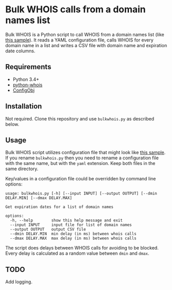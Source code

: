 # Bulk WHOIS calls from a domain names list

Bulk WHOIS is a Python script to call WHOIS from a domain names list 
(like [this sample](input.txt)). It reads a YAML configuration file, 
calls WHOIS for every domain name in a list and writes a CSV file with 
domain name and expiration date columns.

## Requirements

* Python 3.4+
* [python-whois](https://pypi.org/project/python-whois/)
* [ConfigObj](https://pypi.org/project/configobj/)

## Installation

Not required. Clone this repository and use `bulkwhois.py` as described 
below.

## Usage

Bulk WHOIS script utilizes configuration file that might look like [this 
sample](bulkwhois.yaml). If you rename `bulkwhois.py` then you need to 
rename a configuration file with the same name, but with the `yaml` 
extension. Keep both files in the same directory. 

Key/values in a configuration file could be overridden by command line 
options:

```text
usage: bulkwhois.py [-h] [--input INPUT] [--output OUTPUT] [--dmin DELAY.MIN] [--dmax DELAY.MAX]

Get expiration dates for a list of domain names

options:
  -h, --help        show this help message and exit
  --input INPUT     input file for list of domain names
  --output OUTPUT   output CSV file
  --dmin DELAY.MIN  min delay (in ms) between whois calls
  --dmax DELAY.MAX  max delay (in ms) between whois calls
```

The script does delays between WHOIS calls for avoiding to be blocked. 
Every delay is calculated as a random value between `dmin` and `dmax`.

## TODO

Add logging.
